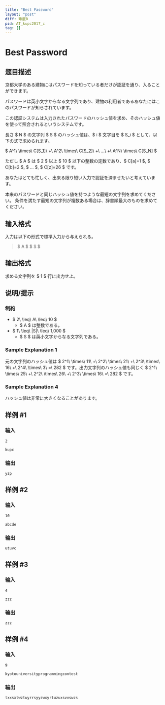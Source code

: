 ```yaml
---
title: "Best Password"
layout: "post"
diff: 难度0
pid: AT_kupc2017_c
tag: []
---
```


# Best Password

## 题目描述

[problemUrl]: https://atcoder.jp/contests/kupc2017/tasks/kupc2017_c

京都大学のある建物にはパスワードを知っている者だけが認証を通り、入ることができます。

パスワードは英小文字からなる文字列であり、建物の利用者であるあなたにはこのパスワードが知らされています。

この認証システムは入力されたパスワードのハッシュ値を求め、そのハッシュ値を使って照合されるというシステムです。

長さ $ N $ の文字列 $ S $ のハッシュ値は、$ i $ 文字目を $ S_i $ として、以下の式で求められます。

$ A^1\ \times\ C[S_1]\ +\ A^2\ \times\ C[S_2]\ +\ ...\ +\ A^N\ \times\ C[S_N] $

ただし $ A $ は $ 2 $ 以上 $ 10 $ 以下の整数の定数であり、$ C[a]=1 $, $ C[b]=2 $, $ ... $, $ C[z]=26 $ です。

あなたはとても忙しく、出来る限り短い入力で認証を済ませたいと考えています。

本来のパスワードと同じハッシュ値を持つような最短の文字列を求めてください。 条件を満たす最短の文字列が複数ある場合は、辞書順最大のものを求めてください。

## 输入格式

入力は以下の形式で標準入力から与えられる。

> $ A $ $ S $

## 输出格式

求める文字列を $ 1 $ 行に出力せよ。

## 说明/提示

### 制約

- $ 2\ \leq\ A\ \leq\ 10 $
  - $ A $ は整数である。
- $ 1\ \leq\ |S|\ \leq\ 1,000 $
  - $ S $ は英小文字からなる文字列である。

### Sample Explanation 1

元の文字列のハッシュ値は $ 2^1\ \times\ 11\ +\ 2^2\ \times\ 21\ +\ 2^3\ \times\ 16\ +\ 2^4\ \times\ 3\ =\ 282 $ です。出力文字列のハッシュ値も同じく $ 2^1\ \times\ 25\ +\ 2^2\ \times\ 26\ +\ 2^3\ \times\ 16\ =\ 282 $ です。

### Sample Explanation 4

ハッシュ値は非常に大きくなることがあります。

## 样例 #1

### 输入

```
2
kupc
```

### 输出

```
yzp
```

## 样例 #2

### 输入

```
10
abcde
```

### 输出

```
utuvc
```

## 样例 #3

### 输入

```
4
zzz
```

### 输出

```
zzz
```

## 样例 #4

### 输入

```
9
kyotouniversityprogrammingcontest
```

### 输出

```
txxsxtwztwyrrsyyzwxyrtuzuxsvvswzs
```

